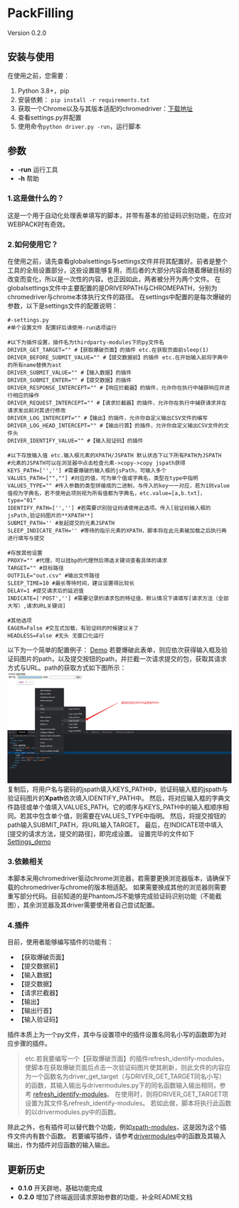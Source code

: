 # **PackFilling**
Version 0.2.0

## 安装与使用
在使用之前，您需要：
1. Python 3.8+，pip
2. 安装依赖： `pip install -r requirements.txt`
3. 获取一个Chrome以及与其版本适配的chromedriver：[下载地址](http://chromedriver.storage.googleapis.com/index.html)
4. 查看settings.py并配置
5. 使用命令`python driver.py -run`，运行脚本

## 参数
- **-run** 运行工具
- **-h** 帮助

### 1.这是做什么的？
这是一个用于自动化处理表单填写的脚本，并带有基本的验证码识别功能，在应对WEBPACK时有奇效。

### 2.如何使用它？
在使用之前，请先查看globalsettings与settings文件并将其配置好。前者是整个工具的全局设置部分，这些设置能够复用，而后者的大部分内容会随着爆破目标的改变而变化，所以是一次性的内容。也正因如此，两者被分开为两个文件。
在globalsettings文件中主要配置的是DRIVERPATH与CHROMEPATH，分别为chromedriver与chrome本体执行文件的路径。
在settings中配置的是每次爆破的参数，以下是settings文件的配置说明：
```
#-settings.py
#单个设置文件 配置好后请使用-run选项运行

#以下为插件设置，插件名为thirdparty-modules下的py文件名
DRIVER_GET_TARGET="" #【获取爆破页面】的插件 etc.在获取页面前sleep(1)
DRIVER_BEFORE_SUBMIT_VALUE="" #【提交数据前】的插件 etc.在开始输入前将字典中的所有name替换为ast
DRIVER_SUBMIT_VALUE="" #【输入数据】的插件 
DRIVER_SUBMIT_ENTER="" #【提交数据】的插件
DRIVER_RESPONSE_INTERCEPT="" #【响应拦截器】的插件，允许你在执行中捕获响应并进行相应的操作
DRIVER_REQUEST_INTERCEPT="" #【请求拦截器】的插件，允许你在执行中捕获请求并在请求发出前对其进行修改
DRIVER_LOG_INTERCEPT="" #【输出】的插件，允许你自定义输出CSV文件的编写
DRIVER_LOG_HEAD_INTERCEPT="" #【输出行首】的插件，允许你自定义输出CSV文件的文件头
DRIVER_IDENTIFY_VALUE="" #【输入验证码】的插件

#以下存放输入值 etc.输入框元素的XPATH/JSPATH 默认状态下以下所有PATH为JSPATH
#元素的JSPATH可以在浏览器中点击检查元素->copy->copy jspath获得
KEYS_PATH=['',''] #需要爆破的输入框的jsPath，可输入多个
VALUES_PATH=["",""] #对应的值，可为单个值或字典名，类型在type中指明
VALUES_TYPE="" #传入参数的类型拼接成的二进制，与传入的key一一对应，若为1则value值视为字典名，若不使用此项则视为所有值都为字典名，etc.value=[a,b.txt]，type="01"
IDENTIFY_PATH=['',''] #若需要识别验证码请使用此选项。传入[验证码输入框的jsPath,验证码图片的**XPATH**]
SUBMIT_PATH='' #发起提交的元素JSPATH
SLEEP_INDICATE_PATH='' #等待的指示元素的XPATH，脚本将在此元素被加载之后执行再进行填写与提交

#存放其他设置
PROXY="" #代理，可以挂bp的代理然后筛选关键词查看具体的请求
TARGET="" #目标路径
OUTFILE="out.csv" #输出文件路径
SLEEP_TIME=10 #最长等待时间，建议设置得比较长
DELAY=1 #提交请求后的延迟值
INDICATE=['POST',''] #需要记录的请求包的特征值，默认情况下请填写[请求方法（全部大写）,请求URL关键词]

#其他选项
EAGER=False #交互式加载，有验证码的时候建议关了
HEADLESS=False #无头 无窗口化运行
```

以下为一个简单的配置例子：
[Demo](/demo/demo.html)
若要爆破此表单，则应依次获得输入框及验证码图片的path，以及提交按钮的path，并拦截一次请求提交的包，获取其请求方式与URL。path的获取方式如下图所示：
![复制path](/demo/1.png)
复制后，将用户名与密码的jspath填入KEYS_PATH中，验证码输入框的jspath与验证码图片的**Xpath**依次填入IDENTIFY_PATH中。
然后，将对应输入框的字典文件路径或单个值填入VALUES_PATH。它的顺序与KEYS_PATH中的输入框顺序相同。若其中包含单个值，则需要在VALUES_TYPE中指明。
然后，将提交按钮的path输入SUBMIT_PATH，将URL输入TARGET。
最后，在INDICATE项中填入[提交的请求方法，提交的路径]，即完成设置。
设置完毕的文件如下[Settings_demo](/demo/settings_demo.py)

### 3.依赖相关
本脚本采用chromedriver驱动chrome浏览器，若需要更换浏览器版本，请确保下载的chromedriver与chrome的版本相适配。
如果需要换成其他的浏览器则需要重写部分代码。目前知道的是PhantomJS不能够完成验证码识别功能（不能截图），其余浏览器及其driver需要使用者自己尝试配置。

### 4.插件
目前，使用者能够编写插件的功能有：
- 【获取爆破页面】
- 【提交数据前】
- 【输入数据】
- 【提交数据】
- 【请求拦截器】
- 【输出】
- 【输出行首】
- 【输入验证码】

插件本质上为一个py文件，其中与设置项中的插件设置名同名小写的函数即为对应步骤的插件。

> etc.若我要编写一个【获取爆破页面】的插件refresh_identify-modules，使脚本在获取爆破页面后点击一次验证码图片使其刷新，则此文件的内容应为一个函数名为driver_get_target（与DRIVER_GET_TARGET同名小写）的函数，其输入输出与drivermodules.py下的同名函数输入输出相同，参考 [refresh_identify-modules](/thirdparty-modules/refresh_identify-modules.py)。
> 在使用时，则将DRIVER_GET_TARGET项设置为其文件名refresh_identify-modules。
> 若如此做，脚本将执行此函数的以drivermodules.py中的函数。

除此之外，也有插件可以替代数个功能，例如[xpath-modules](/thirdparty-modules/xpath-modules.py)，这是因为这个插件文件内有数个函数。
若要编写插件，请参考[drivermodules](drivermodules.py)中的函数及其输入输出，作为插件对应函数的输入输出。

## 更新历史
- **0.1.0** 开天辟地，基础功能完成
- **0.2.0** 增加了终端返回请求原始参数的功能，补全README文档 